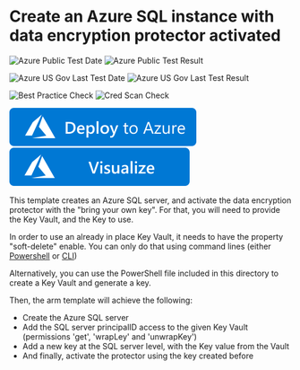 # Create an Azure SQL instance with data encryption protector activated

![Azure Public Test Date](https://azurequickstartsservice.blob.core.windows.net/badges/sql-encryption-protector-byok/PublicLastTestDate.svg)
![Azure Public Test Result](https://azurequickstartsservice.blob.core.windows.net/badges/sql-encryption-protector-byok/PublicDeployment.svg)

![Azure US Gov Last Test Date](https://azurequickstartsservice.blob.core.windows.net/badges/sql-encryption-protector-byok/FairfaxLastTestDate.svg)
![Azure US Gov Last Test Result](https://azurequickstartsservice.blob.core.windows.net/badges/sql-encryption-protector-byok/FairfaxDeployment.svg)

![Best Practice Check](https://azurequickstartsservice.blob.core.windows.net/badges/sql-encryption-protector-byok/BestPracticeResult.svg)
![Cred Scan Check](https://azurequickstartsservice.blob.core.windows.net/badges/sql-encryption-protector-byok/CredScanResult.svg)

[![Deploy to Azure](https://raw.githubusercontent.com/Azure/azure-quickstart-templates/master/1-CONTRIBUTION-GUIDE/images/deploytoazure.svg?sanitize=true)](https://portal.azure.com/#create/Microsoft.Template/uri/https%3A%2F%2Fraw.githubusercontent.com%2Fazure%2Fazure-quickstart-templates%2Fmaster%2Fsql-encryption-protector-byok%2F%2Fazuredeploy.json)
[![Visualize](https://raw.githubusercontent.com/Azure/azure-quickstart-templates/master/1-CONTRIBUTION-GUIDE/images/visualizebutton.svg?sanitize=true)](http://armviz.io/#/?load=https%3A%2F%2Fraw.githubusercontent.com%2FAzure%2Fazure-quickstart-templates%2Fmaster%sql-encryption-protector-byok%2Fazuredeploy.json)

This template creates an Azure SQL server, and activate the data encryption
protector with the "bring your own key". For that, you will need to provide the
Key Vault, and the Key to use.

In order to use an already in place Key Vault, it needs to have the property
"soft-delete" enable. You can only do that using command lines (either
[Powershell](https://docs.microsoft.com/en-US/azure/key-vault/key-vault-soft-delete-powershell)
or
[CLI](https://docs.microsoft.com/en-US/azure/key-vault/key-vault-soft-delete-cli))

Alternatively, you can use the PowerShell file included in this directory to
create a Key Vault and generate a key.

Then, the arm template will achieve the following:

- Create the Azure SQL server
- Add the SQL server principalID access to the given Key Vault (permissions
  'get', 'wrapLey' and 'unwrapKey')
- Add a new key at the SQL server level, with the Key value from the Vault
- And finally, activate the protector using the key created before
